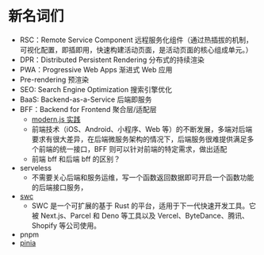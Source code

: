 # 新名词们

- RSC：Remote Service Component 远程服务化组件（通过热插拔的机制，可视化配置，即插即用，快速构建活动页面，是活动页面的核心组成单元。）
- DPR：Distributed Persistent Rendering 分布式的持续渲染
- PWA：Progressive Web Apps 渐进式 Web 应用
- Pre-rendering 预渲染
- SEO: Search Engine Optimization 搜索引擎优化
- BaaS: Backend-as-a-Service 后端即服务
- BFF：Backend for Frontend 聚合层/适配层
  - [modern.js 实践](https://modernjs.dev/docs/guides/tutorials/c09-bff/9.1-serverless)
  - 前端技术（iOS、Android、小程序、Web 等）的不断发展，多端对后端要求有很大差异，在后端微服务架构的情况下，后端服务很难提供满足多个前端的统一接口，BFF 则可以针对前端的特定需求，做出适配
  - 前端 bff 和后端 bff 的区别？
- serveless
  - 不需要关心后端和服务运维，写一个函数返回数据即可开启一个函数功能的后端接口服务，
- [swc](https://swc.rs/)
  - SWC 是一个可扩展的基于 Rust 的平台，适用于下一代快速开发工具。它被 Next.js、Parcel 和 Deno 等工具以及 Vercel、ByteDance、腾讯、Shopify 等公司使用。
- pnpm
- [pinia](https://pinia.vuejs.org/core-concepts/#using-the-store)
